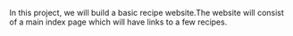 In this project, we will build a basic recipe website.The website will consist of a main index page which will have links to a few recipes.
